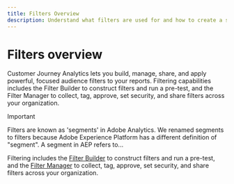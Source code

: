 ```yaml
---
title: Filters Overview
description: Understand what filters are used for and how to create a simple filter.
---
```


# Filters overview

Customer Journey Analytics lets you build, manage, share, and apply powerful, focused audience filters to your reports.
Filtering capabilities includes the Filter Builder to construct filters and run a pre-test, and the Filter Manager to collect, tag, approve, set security, and share filters across your organization. 

>[!IMPORTANT]
Filters are known as 'segments' in Adobe Analytics. We renamed segments to filters because Adobe Experience Platform has a different definition of "segment". A segment in AEP refers to...

Filtering includes the [Filter Builder](/help/components/filters/create-filters.md) to construct filters and run a pre-test, and the [Filter Manager](/help/components/filters/manage-filters.md) to collect, tag, approve, set security, and share filters across your organization.

